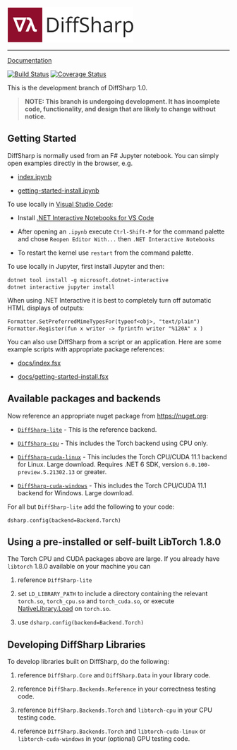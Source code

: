 <div align="left">
  <a href="https://diffsharp.github.io"> <img height="80px" src="docs/img/diffsharp-logo-text.png"></a>
</div>

-----------------------------------------

[Documentation](https://diffsharp.github.io/)

[![Build Status](https://github.com/DiffSharp/DiffSharp/workflows/Build/test/docs/publish/badge.svg)](https://github.com/DiffSharp/DiffSharp/actions)
[![Coverage Status](https://coveralls.io/repos/github/DiffSharp/DiffSharp/badge.svg?branch=)](https://coveralls.io/github/DiffSharp/DiffSharp?branch=)

This is the development branch of DiffSharp 1.0.

> **NOTE: This branch is undergoing development. It has incomplete code, functionality, and design that are likely to change without notice.**

## Getting Started

DiffSharp is normally used from an F# Jupyter notebook.  You can simply open examples directly in the browser, e.g.

* [index.ipynb](https://mybinder.org/v2/gh/diffsharp/diffsharp.github.io/master?filepath=index.ipynb)

* [getting-started-install.ipynb](https://mybinder.org/v2/gh/diffsharp/diffsharp.github.io/master?filepath=getting-started-install.ipynb)

To use locally in [Visual Studio Code](https://code.visualstudio.com/):

- Install [.NET Interactive Notebooks for VS Code](https://marketplace.visualstudio.com/items?itemName=ms-dotnettools.dotnet-interactive-vscode)

- After opening an `.ipynb` execute `Ctrl-Shift-P` for the command palette and chose `Reopen Editor With...` then `.NET Interactive Notebooks`

- To restart the kernel use `restart` from the command palette.

To use locally in Jupyter, first install Jupyter and then:

    dotnet tool install -g microsoft.dotnet-interactive
    dotnet interactive jupyter install

When using .NET Interactive it is best to completely turn off automatic HTML displays of outputs:

    Formatter.SetPreferredMimeTypesFor(typeof<obj>, "text/plain")
    Formatter.Register(fun x writer -> fprintfn writer "%120A" x )

You can also use DiffSharp from a script or an application.  Here are some example scripts with appropriate package references:

* [docs/index.fsx](http://diffsharp.github.io/index.fsx)

* [docs/getting-started-install.fsx](http://diffsharp.github.io/getting-started-install.fsx)

## Available packages and backends

Now reference an appropriate nuget package from https://nuget.org:

* [`DiffSharp-lite`](https://www.nuget.org/packages/DiffSharp-lite) - This is the reference backend.

* [`DiffSharp-cpu`](https://www.nuget.org/packages/DiffSharp-cpu) - This includes the Torch backend using CPU only.

* [`DiffSharp-cuda-linux`](https://www.nuget.org/packages/DiffSharp-cuda-linux) - This includes the Torch CPU/CUDA 11.1 backend for Linux. Large download. Requires .NET 6 SDK, version `6.0.100-preview.5.21302.13` or greater.

* [`DiffSharp-cuda-windows`](https://www.nuget.org/packages/DiffSharp-cuda-windows) - This includes the Torch CPU/CUDA 11.1 backend for Windows. Large download.

For all but `DiffSharp-lite` add the following to your code:

    dsharp.config(backend=Backend.Torch)

## Using a pre-installed or self-built LibTorch 1.8.0

The Torch CPU and CUDA packages above are large.  If you already have `libtorch` 1.8.0 available on your machine you can

1. reference `DiffSharp-lite`

2. set `LD_LIBRARY_PATH` to include a directory containing the relevant `torch.so`, `torch_cpu.so` and `torch_cuda.so`, or
   execute [NativeLibrary.Load](https://docs.microsoft.com/en-us/dotnet/api/system.runtime.interopservices.nativelibrary.load?view=net-5.0) on
   `torch.so`.

3. use `dsharp.config(backend=Backend.Torch)`

## Developing DiffSharp Libraries

To develop libraries built on DiffSharp, do the following:

1. reference `DiffSharp.Core` and `DiffSharp.Data` in your library code.

2. reference `DiffSharp.Backends.Reference` in your correctness testing code.

3. reference `DiffSharp.Backends.Torch` and `libtorch-cpu` in your CPU testing code.

4. reference `DiffSharp.Backends.Torch` and `libtorch-cuda-linux` or `libtorch-cuda-windows` in your (optional) GPU testing code.
